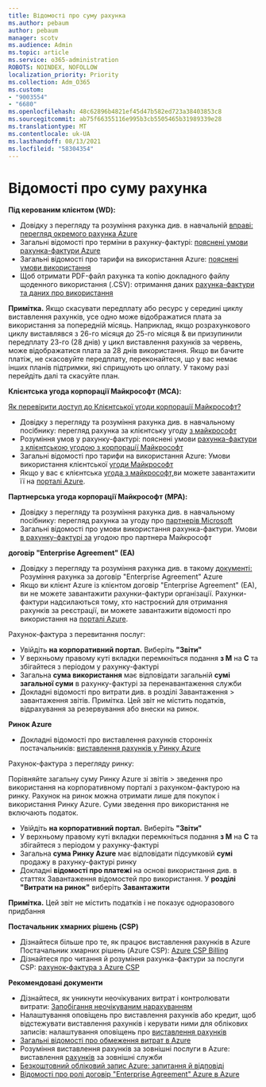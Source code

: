 ```yaml
---
title: Відомості про суму рахунка
ms.author: pebaum
author: pebaum
manager: scotv
ms.audience: Admin
ms.topic: article
ms.service: o365-administration
ROBOTS: NOINDEX, NOFOLLOW
localization_priority: Priority
ms.collection: Adm_O365
ms.custom:
- "9003554"
- "6680"
ms.openlocfilehash: 48c62896b4821ef45d47b582ed723a38403853c8
ms.sourcegitcommit: ab75f66355116e995b3cb5505465b31989339e28
ms.translationtype: MT
ms.contentlocale: uk-UA
ms.lasthandoff: 08/13/2021
ms.locfileid: "58304354"
---
```

# <a name="understand-billing-amount"></a>Відомості про суму рахунка

**Під керованим клієнтом (WD):**

- Довідку з перегляду та розуміння рахунка див. в навчальній [вправі: перегляд окремого рахунка Azure](https://docs.microsoft.com/azure/cost-management-billing/understand/review-individual-bill?WT.mc_id=Portal-Microsoft_Azure_Support)
- Загальні відомості про терміни в рахунку-фактурі: [пояснені умови рахунка-фактури Azure](https://docs.microsoft.com/azure/cost-management-billing/understand/understand-invoice?WT.mc_id=Portal-Microsoft_Azure_Support)
- Загальні відомості про тарифи на використання Azure: [пояснені умови використання](https://docs.microsoft.com/azure/cost-management-billing/understand/understand-usage?WT.mc_id=Portal-Microsoft_Azure_Support)
- Щоб отримати PDF-файл рахунка та копію докладного файлу щоденного використання (.CSV): отримання даних [рахунка-фактури та даних про використання](https://docs.microsoft.com/azure/billing/billing-download-azure-invoice-daily-usage-date?WT.mc_id=Portal-Microsoft_Azure_Support)

**Примітка.** Якщо скасувати передплату або ресурс у середині циклу виставлення рахунків, усе одно може відображатися плата за використання за попередній місяць. Наприклад, якщо розрахункового циклу виставлявся з 26-го місяця до 25-го місяця & ви призупинили передплату 23-го (28 днів) у цикл виставлення рахунків за червень, може відображатися плата за 28 днів використання. Якщо ви бачите платіж, не скасовуйте передплату, переконайтеся, що у вас немає інших планів підтримки, які сприщують цю оплату. У такому разі перейдіть далі та скасуйте план.

**Клієнтська угода корпорації Майкрософт (MCA):**

[Як перевірити доступ до Клієнтської угоди корпорації Майкрософт?](https://docs.microsoft.com/azure/cost-management-billing/manage/download-azure-invoice-daily-usage-date?WT.mc_id=Portal-Microsoft_Azure_Support#check-access-to-a-microsoft-customer-agreement)

- Довідку з перегляду та розуміння рахунка див. в навчальному посібнику: перегляд рахунка за клієнтську угоду [з майкрософт](https://docs.microsoft.com/azure/cost-management-billing/understand/review-customer-agreement-bill?WT.mc_id=Portal-Microsoft_Azure_Support)
- Розуміння умов у рахунку-фактурі: пояснені умови [рахунка-фактури з клієнтською угодою з корпорації Майкрософт](https://docs.microsoft.com/azure/cost-management-billing/understand/mca-understand-your-invoice?WT.mc_id=Portal-Microsoft_Azure_Support)
- Загальні відомості про тарифи на використання Azure: Умови використання клієнтської [угоди Майкрософт](https://docs.microsoft.com/azure/cost-management-billing/understand/mca-understand-your-usage?WT.mc_id=Portal-Microsoft_Azure_Support)
- Якщо у вас є клієнтська [угода з майкрософт,](https://docs.microsoft.com/azure/cost-management-billing/manage/download-azure-invoice-daily-usage-date?WT.mc_id=Portal-Microsoft_Azure_Support#check-access-to-a-microsoft-customer-agreement)ви можете завантажити її на [порталі Azure](https://portal.azure.com/).

**Партнерська угода корпорації Майкрософт (MPA):**

- Довідку з перегляду та розуміння рахунка див. в навчальному посібнику: перегляд рахунка за угоду про [партнерів Microsoft](https://docs.microsoft.com/azure/cost-management-billing/understand/review-partner-agreement-bill?WT.mc_id=Portal-Microsoft_Azure_Support)
- Загальні відомості про умови використання рахунка-фактури. Умови [в рахунку-фактурі за](https://docs.microsoft.com/azure/cost-management-billing/understand/mpa-invoice-terms?WT.mc_id=Portal-Microsoft_Azure_Support) угодою про партнера Майкрософт

**договір "Enterprise Agreement" (EA)**

- Довідку з перегляду та розуміння рахунка див. в такому [документі:](https://docs.microsoft.com/azure/cost-management-billing/understand/review-enterprise-agreement-bill?WT.mc_id=Portal-Microsoft_Azure_Support) Розуміння рахунка за договір "Enterprise Agreement" Azure
- Якщо ви клієнт Azure із клієнтом договір "Enterprise Agreement" (EA), ви не можете завантажити рахунки-фактури організації. Рахунки-фактури надсилаються тому, хто настроєний для отримання рахунків за реєстрації, ви можете завантажити відомості про використання на [порталі Azure](https://portal.azure.com/).

Рахунок-фактура з перевитання послуг:

- Увійдіть **на корпоративний портал.** Виберіть **"Звіти"**
- У верхньому правому куті вкладки перемкніться подання **з M** на **C** та збігайтеся з періодом у рахунку-фактурі
- Загальна **сума використання** має відповідати загальній **сумі загальної суми** в рахунку-фактурі за перенавантаження служби
- Докладні  відомості про витрати див. в розділі Завантаження > завантаження звітів. Примітка. Цей звіт не містить податків, відрахування за резервування або внески на ринок.

**Ринок Azure**

- Докладні відомості про виставлення рахунків сторонніх постачальників: [виставлення рахунків у Ринку Azure](https://docs.microsoft.com/azure/billing/billing-understand-your-azure-marketplace-charges?WT.mc_id=Portal-Microsoft_Azure_Support)

Рахунок-фактура з перегляду ринку:

Порівняйте загальну суму Ринку Azure зі звітів > зведення про використання на корпоративному порталі з рахунком-фактурою на ринку. Рахунок на ринок можна отримати лише для покупок і використання Ринку Azure. Суми зведення про використання не включають податок.

- Увійдіть **на корпоративний портал.** Виберіть **"Звіти"**
- У верхньому правому куті вкладки перемкніться подання **з M** на **C** та збігайтеся з періодом у рахунку-фактурі
- Загальна **сума Ринку Azure** має відповідати підсумковій **сумі** продажу в рахунку-фактурі ринку
- Докладні **відомості про платежі** на основі використання див. в статтях Завантаження відомостей про використання. У **розділі "Витрати на ринок"** виберіть **Завантажити** 

**Примітка.** Цей звіт не містить податків і не показує одноразового придбання

**Постачальник хмарних рішень (CSP)**

- Дізнайтеся більше про те, як працює виставлення рахунків в Azure Постачальник хмарних рішень (Azure CSP): [Azure CSP Billing](https://docs.microsoft.com/azure/cloud-solution-provider/billing/azure-csp-billing-overview?WT.mc_id=Portal-Microsoft_Azure_Support)
- Дізнайтеся про читання й розуміння рахунка-фактури за послуги CSP: [рахунок-фактура з Azure CSP](https://docs.microsoft.com/azure/cloud-solution-provider/billing/azure-csp-invoice?WT.mc_id=Portal-Microsoft_Azure_Support)

**Рекомендовані документи**

- Дізнайтеся, як уникнути неочікуваних витрат і контролювати витрати: [Запобігання неочікуваним нарахуванням](https://docs.microsoft.com/azure/cost-management-billing/manage/getting-started?WT.mc_id=Portal-Microsoft_Azure_Support)
- Налаштування оповіщень про виставлення рахунків або кредит, щоб відстежувати виставлення рахунків і керувати ними для облікових записів: налаштування оповіщень про [виставлення рахунків](https://docs.microsoft.com/azure/cost-management-billing/costs/cost-mgt-alerts-monitor-usage-spending?WT.mc_id=Portal-Microsoft_Azure_Support)
- [Загальні відомості про обмеження витрат в Azure](https://docs.microsoft.com/azure/cost-management-billing/manage/spending-limit?WT.mc_id=Portal-Microsoft_Azure_Support)
- Розуміння виставлення рахунків за зовнішні послуги в Azure: виставлення [рахунків](https://docs.microsoft.com/azure/cost-management-billing/understand/understand-azure-marketplace-charges?WT.mc_id=Portal-Microsoft_Azure_Support) за зовнішні служби
- [Безкоштовний обліковий запис Azure: запитання й відповіді](https://azure.microsoft.com/free/free-account-faq/)
- [Відомості про ролі договір "Enterprise Agreement" Azure в Azure](https://docs.microsoft.com/azure/cost-management-billing/manage/understand-ea-roles?WT.mc_id=Portal-Microsoft_Azure_Support)
